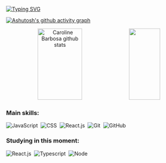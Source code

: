[![Typing SVG](https://readme-typing-svg.herokuapp.com/?color=15a353&size=35&center=true&vCenter=true&width=1000&lines=HELLO,+My+name+is+Rafael+Ferreira;I'm+26+years+old;I'm+from+Brazil;I+Graduated+Management+IT;Be+Welcome!+:%29)](https://git.io/typing-svg)

[![Ashutosh's github activity graph](https://github-readme-activity-graph.cyclic.app/graph?username=rafael862&bg_color=0d1117&color=82dc91&line=15a353&point=007e32&area=true&hide_border=true)](https://github.com/ashutosh00710/github-readme-activity-graph)

<div align="center">  
  <img width="49%" height="195px" src="https://github-readme-stats.vercel.app/api?username=rafael862&show_icons=true&count_private=true&hide_border=true&title_color=15a353&icon_color=ffffff&text_color=c9d1d9&bg_color=0d1117" alt="Caroline Barbosa github stats" /> 
  <img width="41%" height="195px" src="https://github-readme-stats.vercel.app/api/top-langs/?username=rafael862&layout=compact&hide_border=true&title_color=15a353&text_color=c9d1d9&bg_color=0d1117" />
</div>

 ### Main skills:
![JavaScript](https://img.shields.io/badge/-JavaScript-0D1117?style=for-the-badge&logo=javascript&labelColor=0D1117)&nbsp;
![CSS](https://img.shields.io/badge/-CSS-0D1117?style=for-the-badge&logo=CSS3&logoColor=1572B6&labelColor=0D1117)&nbsp;
![React.js](https://img.shields.io/badge/-React.js-0D1117?style=for-the-badge&logo=react&labelColor=0D1117)&nbsp;
![Git](https://img.shields.io/badge/-git-0D1117?style=for-the-badge&logo=git&logoColor=purple&labelColor=0D1117)&nbsp; 
![GitHub](https://img.shields.io/badge/-github-0D1117?style=for-the-badge&logo=github&logoColor=purple&labelColor=0D1117)&nbsp; 



### Studying in this moment:
![React.js](https://img.shields.io/badge/-React.js-0D1117?style=for-the-badge&logo=react&labelColor=0D1117)&nbsp;
![Typescript](https://img.shields.io/badge/-JavaScript-0D1117?style=for-the-badge&logo=javascript&labelColor=0D1117&textColor=0D1117)&nbsp;
![Node](https://img.shields.io/badge/-node-0D1117?style=for-the-badge&logo=node.js&labelColor=0D1117&textColor=0D1117)&nbsp;


